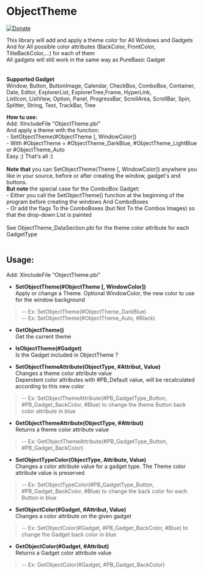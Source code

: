 # ObjectTheme

[![Donate](https://img.shields.io/badge/Donate-PayPal-green.svg)](https://www.paypal.com/donate/?cmd=_s-xclick&hosted_button_id=9WZ5EDAMPH6SE)

This library will add and apply a theme color for All Windows and Gadgets<br/>
And for All possible color attributes (BackColor, FrontColor, TitleBackColor,...) for each of them<br/>
All gadgets will still work in the same way as PureBasic Gadget<br/>
<br/><br/>
**Supported Gadget**<br/>
   Window, Button, ButtonImage, Calendar, CheckBox, ComboBox, Container, Date, Editor, ExplorerList, ExplorerTree,Frame, HyperLink,        
   ListIcon, ListView, Option, Panel, ProgressBar, ScrollArea, ScrollBar, Spin, Splitter, String, Text, TrackBar, Tree<br/>          

**How tu use:**<br/>
   Add: XIncludeFile "ObjectTheme.pbi"<br/>
   And apply a theme with the function:<br/>
      - SetObjectTheme(#ObjectTheme [, WindowColor])<br/>
         - With #ObjectTheme = #ObjectTheme_DarkBlue, #ObjectTheme_LightBlue or #ObjectTheme_Auto<br/>
  Easy ;) That's all :)<br/>
<br/>
**Note that** you can SetObjectTheme(Theme [, WindowColor]) anywhere you like in your source, before or after creating the window, gadget's and buttons.<br/>
   **But note** the special case for the ComboBox Gadget:<br/> 
         - Either you call the SetObjectTheme() function at the beginning of the program before creating the windows And ComboBoxes<br/>
         - Or add the flags To the ComboBoxes (but Not To the Combox Images) so that the drop-down List is painted<br/>
<br/>
 See ObjectTheme_DataSection.pbi for the theme color attribute for each GadgetType<br/>
<br/>
## Usage:
Add: XIncludeFile "ObjectTheme.pbi"<br>
 - **SetObjectTheme(#ObjectTheme [, WindowColor])**<br>
Apply or change a Theme. Optional WindowColor, the new color to use for the window background<br>
>  -- Ex: SetObjectTheme(#ObjectTheme_DarkBlue)<br>
>  -- Ex: SetObjectTheme(#ObjectTheme_Auto, #Black)<br>

 - **GetObjectTheme()**<br>
Get the current theme<br>

 - **IsObjectTheme(#Gadget)**<br>
Is the Gadget included in ObjectTheme ?<br>

 - **SetObjectThemeAttribute(ObjectType, #Attribut, Value)**<br>
Changes a theme color attribute value<br>
Dependent color attributes with #PB_Default value, will be recalculated according to this new color<br>
>  -- Ex: SetObjectThemeAttribute(#PB_GadgetType_Button, #PB_Gadget_BackColor, #Blue) to change the theme Button back color attribute in blue<br>

 - **GetObjectThemeAttribute(ObjectType, #Attribut)**<br>
Returns a theme color attribute value<br>
>  -- Ex: GetObjectThemeAttribute(#PB_GadgetType_Button, #PB_Gadget_BackColor)<br>

 - **SetObjectTypeColor(ObjectType, Attribute, Value)**<br>
Changes a color attribute value for a gadget type. The Theme color attribute value is preserved<br>
>  -- Ex: SetObjectTypeColor(#PB_GadgetType_Button, #PB_Gadget_BackColor, #Blue) to change the back color for each Button in blue<br>

 - **SetObjectColor(#Gadget, #Attribut, Value)**<br>
Changes a color attribute on the given gadget<br>
>  -- Ex: SetObjectColor(#Gadget, #PB_Gadget_BackColor, #Blue) to change the Gadget back color in blue<br>

 - **GetObjectColor(#Gadget, #Attribut)**<br>
Returns a Gadget color attribute value<br>
>  -- Ex: GetObjectColor(#Gadget, #PB_Gadget_BackColor)<br>



